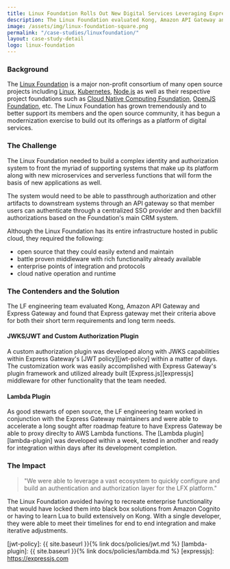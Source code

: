 ```yaml
---
title: Linux Foundation Rolls Out New Digital Services Leveraging Express Gateway
description: The Linux Foundation evaluated Kong, Amazon API Gateway and Express Gateway when they needed to build a complex identity and authorization system. Guess who won?
image: /assets/img/linux-foundation-square.png
permalink: "/case-studies/linuxfoundation/"
layout: case-study-detail
logo: linux-foundation
---
```


### Background

The [Linux Foundation][linux-foundation] is a major non-profit consortium of many open source projects including [Linux][linux], [Kubernetes][kubernetes], [Node.js][nodejs] as well as their respective project foundations such as [Cloud Native Computing Foundation][cncf], [OpenJS Foundation][openjs], etc.  The Linux Foundation has grown tremendously and to better support its members and the open source community, it has begun a modernization exercise to build out its offerings as a platform of digital services.

### The Challenge

The Linux Foundation needed to build a complex identity and authorization system to front the myriad of supporting systems that make up its platform along with new microservices and serverless functions that will form the basis of new applications as well.

The system would need to be able to passthrough authorization and other artifacts to downstream systems through an API gateway so that member users can authenticate through a centralized SSO provider and then backfill authorizations based on the Foundation's main CRM system.

Although the Linux Foundation has its entire infrastructure hosted in public cloud, they required the following:
- open source that they could easily extend and maintain
- battle proven middleware with rich functionality already available
- enterprise points of integration and protocols
- cloud native operation and runtime

### The Contenders and the Solution

The LF engineering team evaluated Kong, Amazon API Gateway and Express Gateway and found that Express gateway met their criteria above for both their short term requirements and long term needs.

#### JWKS/JWT and Custom Authorization Plugin
A custom authorization plugin was developed along with JWKS capabilities within Express Gateway's [JWT policy][jwt-policy] within a matter of days. The customization work was easily accomplished with Express Gateway's plugin framework and utilized already built [Express.js][expressjs] middleware for other functionality that the team needed.

#### Lambda Plugin
As good stewarts of open source, the LF engineering team worked in conjunction with the Express Gateway maintainers and were able to accelerate a long sought after roadmap feature to have Express Gateway be able to proxy direclty to AWS Lambda functions. The [Lambda plugin][lambda-plugin] was developed within a week, tested in another and ready for integration within days after its development completion.

### The Impact

> "We were able to leverage a vast ecosystem to quickly configure and build an authentication and authorization layer for the LFX platform."

The Linux Foundation avoided having to recreate enterprise functionality that would have locked them into black box solutions from Amazon Cognito or having to learn Lua to build extensively on Kong. With a single developer, they were able to meet their timelines for end to end integration and make iterative adjustments.

[linux-foundation]: https://linuxfoundation.org
[linux]: https://www.linuxfoundation.org/projects/linux
[kubernetes]: https://kubernetes.io
[nodejs]: https://nodejs.org
[cncf]: https://www.cncf.io
[openjs]: https://js.foundation
[jwt-policy]: {{ site.baseurl }}{% link docs/policies/jwt.md %}
[lambda-plugin]: {{ site.baseurl }}{% link docs/policies/lambda.md %}
[expressjs]: https://expressjs.com
